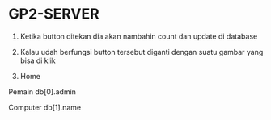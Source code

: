 # GP2-SERVER

1. Ketika button ditekan dia akan nambahin count dan update di database

2. Kalau udah berfungsi button tersebut diganti dengan suatu gambar yang bisa di klik

3. Home 

Pemain db[0].admin

Computer db[1].name